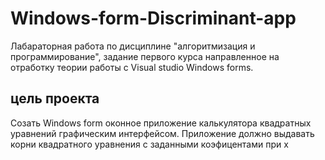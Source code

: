 # Windows-form-Discriminant-app
Лабараторная работа по дисциплине "алгоритмизация и программирование", задание первого курса направленное на отработку теории работы с Visual studio Windows forms.
## цель проекта
Созать Windows form оконное приложение калькулятора квадратных уравнений графическим интерфейсом. Приложение должно выдавать корни квадратного уравнения с заданными коэфицентами при x
